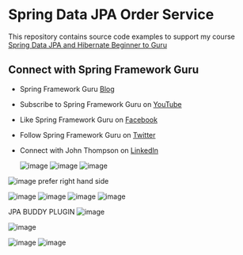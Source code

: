 # Spring Data JPA Order Service

This repository contains source code examples to support my course [Spring Data JPA and Hibernate Beginner to Guru](https://www.udemy.com/course/hibernate-and-spring-data-jpa-beginner-to-guru/?referralCode=251C4C865302C7B1BB8F)

## Connect with Spring Framework Guru
* Spring Framework Guru [Blog](https://springframework.guru/)
* Subscribe to Spring Framework Guru on [YouTube](https://www.youtube.com/channel/UCrXb8NaMPQCQkT8yMP_hSkw)
* Like Spring Framework Guru on [Facebook](https://www.facebook.com/springframeworkguru/)
* Follow Spring Framework Guru on [Twitter](https://twitter.com/spring_guru)
* Connect with John Thompson on [LinkedIn](http://www.linkedin.com/in/springguru)

  ![image](https://github.com/user-attachments/assets/b8d9eeb6-2cfa-4ed3-938e-956b60f154b0)
  ![image](https://github.com/user-attachments/assets/b36e18a1-7adf-417c-8565-da5e580f3478)
![image](https://github.com/user-attachments/assets/48fd7404-23a8-49f7-b0e2-9eb5baeed69b)

![image](https://github.com/user-attachments/assets/ffb07d72-68aa-4da5-8e07-e89838079a34)
prefer right hand side


![image](https://github.com/user-attachments/assets/a847b606-abb9-4545-aa39-5f447756636c)
![image](https://github.com/user-attachments/assets/1deb5c03-7dd8-459c-b0a4-923a113a5618)
![image](https://github.com/user-attachments/assets/6b586cd9-a3fd-4778-b11e-6238e1d1a7a2)
![image](https://github.com/user-attachments/assets/8639b3ef-6ea1-433c-a690-00851b9b4728)


JPA BUDDY PLUGIN
![image](https://github.com/user-attachments/assets/d88de6d4-43d8-4d92-a47b-06f53e627dce)


![image](https://github.com/user-attachments/assets/e563cf8d-fd67-4f9a-b6fe-bd79f3f0b068)

![image](https://github.com/user-attachments/assets/54e6cb56-b592-404c-8114-87ec1cc337ad)
![image](https://github.com/user-attachments/assets/101f8224-13d2-441b-ac46-72c2171e5b75)

